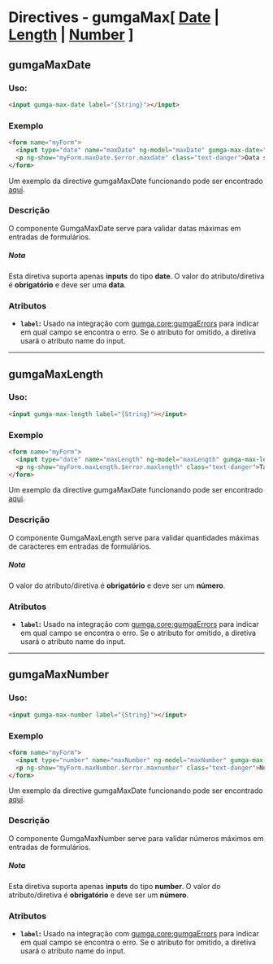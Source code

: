 # Directives - gumgaMax[ [Date](#gumgaMaxDate) | [Length](#gumgaMaxLength) | [Number](#gumgaMaxNumber) ]

## gumgaMaxDate

### Uso:
  ```html
  <input gumga-max-date label="{String}"></input>
  ```

### Exemplo
  ```html
  <form name="myForm">
    <input type="date" name="maxDate" ng-model="maxDate" gumga-max-date="2015-07-20">
    <p ng-show="myForm.maxDate.$error.maxdate" class="text-danger">Data superior a esperada</p>
  </form>
  ```
Um exemplo da directive gumgaMaxDate funcionando pode ser encontrado [aqui](http://embed.plnkr.co/AcjqcgvgGhdJqDh72eHA).

### Descrição
O componente GumgaMaxDate serve para validar datas máximas em entradas de formulários.

##### Nota
Esta diretiva suporta apenas **inputs** do tipo **date**. O valor do atributo/diretiva é **obrigatório** e deve ser uma **data**.

### Atributos

 - **`label`:** Usado na integração com [gumga.core:gumgaErrors](../Errors) para indicar em qual campo se encontra o erro. Se o atributo for omitido, a diretiva usará o atributo name do input.

---

## gumgaMaxLength

### Uso:
 ```html
 <input gumga-max-length label="{String}"></input>
 ```

### Exemplo
 ```html
 <form name="myForm">
   <input type="date" name="maxLength" ng-model="maxLength" gumga-max-length="20" id="maxLength">
   <p ng-show="myForm.maxLength.$error.maxlength" class="text-danger">Tamanho superior ao esperado</p>
 </form>
 ```
Um exemplo da directive gumgaMaxDate funcionando pode ser encontrado [aqui](http://embed.plnkr.co/AcjqcgvgGhdJqDh72eHA).

### Descrição
O componente GumgaMaxLength serve para validar quantidades máximas de caracteres em entradas de formulários.

##### Nota
O valor do atributo/diretiva é **obrigatório** e deve ser um **número**.

### Atributos

- **`label`:** Usado na integração com [gumga.core:gumgaErrors](../Errors) para indicar em qual campo se encontra o erro. Se o atributo for omitido, a diretiva usará o atributo name do input.

---

## gumgaMaxNumber

### Uso:
 ```html
 <input gumga-max-number label="{String}"></input>
 ```

### Exemplo
 ```html
 <form name="myForm">
   <input type="number" name="maxNumber" ng-model="maxNumber" gumga-max-number="20">
   <p ng-show="myForm.maxNumber.$error.maxnumber" class="text-danger">Número superior ao esperado</p>
 </form>
 ```
Um exemplo da directive gumgaMaxDate funcionando pode ser encontrado [aqui](http://embed.plnkr.co/AcjqcgvgGhdJqDh72eHA).

### Descrição
O componente GumgaMaxNumber serve para validar números máximos em entradas de formulários.

##### Nota
Esta diretiva suporta apenas **inputs** do tipo **number**. O valor do atributo/diretiva é **obrigatório** e deve ser um **número**.

### Atributos

- **`label`:** Usado na integração com [gumga.core:gumgaErrors](../Errors) para indicar em qual campo se encontra o erro. Se o atributo for omitido, a diretiva usará o atributo name do input.
